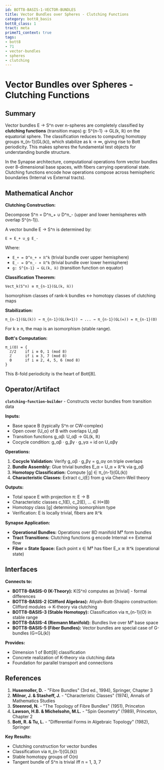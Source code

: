 ```yaml
---
id: BOTT8-BASIS-1-VECTOR-BUNDLES
title: Vector Bundles over Spheres - Clutching Functions
category: bott8_basis
bott8_class: 1
tract: meta
prime71_context: true
tags:
- bott8
- 71
- vector-bundles
- spheres
- clutching
---
```



# Vector Bundles over Spheres - Clutching Functions

## Summary

Vector bundles E → S^n over n-spheres are completely classified by **clutching functions** (transition maps) g: S^{n-1} → GL(k, ℝ) on the equatorial sphere. The classification reduces to computing homotopy groups π_{n-1}(GL(k)), which stabilize as k → ∞, giving rise to Bott periodicity. This makes spheres the fundamental test objects for understanding bundle structure.

In the Synapse architecture, computational operations form vector bundles over 8-dimensional base spaces, with fibers carrying operational state. Clutching functions encode how operations compose across hemispheric boundaries (Internal vs External tracts).

## Mathematical Anchor

**Clutching Construction:**

Decompose S^n = D^n_+ ∪ D^n_- (upper and lower hemispheres with overlap S^{n-1}).

A vector bundle E → S^n is determined by:
```
E = E_+ ∪_g E_-
```
Where:
- `E_+ = D^n_+ × ℝ^k` (trivial bundle over upper hemisphere)
- `E_- = D^n_- × ℝ^k` (trivial bundle over lower hemisphere)
- `g: S^{n-1} → GL(k, ℝ)` (transition function on equator)

**Classification Theorem:**
```
Vect_k(S^n) ≅ π_{n-1}(GL(k, ℝ))
```
Isomorphism classes of rank-k bundles ↔ homotopy classes of clutching maps

**Stabilization:**
```
π_{n-1}(GL(k)) → π_{n-1}(GL(k+1)) → ... → π_{n-1}(GL(∞)) = π_{n-1}(O)
```
For k ≥ n, the map is an isomorphism (stable range).

**Bott's Computation:**
```
π_i(O) = {
  ℤ/2    if i ≡ 0, 1 (mod 8)
  ℤ      if i ≡ 3, 7 (mod 8)
  0      if i ≡ 2, 4, 5, 6 (mod 8)
}
```
This 8-fold periodicity is the heart of Bott[8].

## Operator/Artifact

**`clutching-function-builder`** - Constructs vector bundles from transition data

**Inputs:**
- Base space B (typically S^n or CW-complex)
- Open cover {U_α} of B with overlaps U_αβ
- Transition functions g_αβ: U_αβ → GL(k, ℝ)
- Cocycle condition: g_αβ · g_βγ · g_γα = id on U_αβγ

**Operations:**
1. **Cocycle Validation:** Verify g_αβ · g_βγ = g_αγ on triple overlaps
2. **Bundle Assembly:** Glue trivial bundles E_α = U_α × ℝ^k via g_αβ
3. **Homotopy Classification:** Compute [g] ∈ π_{n-1}(GL(k))
4. **Characteristic Classes:** Extract c_i(E) from g via Chern-Weil theory

**Outputs:**
- Total space E with projection π: E → B
- Characteristic classes c_1(E), c_2(E), ... ∈ H*(B)
- Homotopy class [g] determining isomorphism type
- Verification: E is locally trivial, fibers are ℝ^k

**Synapse Application:**
- **Operational Bundles:** Operations over 8D manifold M⁸ form bundles
- **Tract Transitions:** Clutching functions g encode Internal ↔ External flow
- **Fiber = State Space:** Each point x ∈ M⁸ has fiber E_x ≅ ℝ^k (operational state)

## Interfaces

**Connects to:**
- **BOTT8-BASIS-0 (K-Theory):** K(S^n) computes as [trivial] - formal differences
- **BOTT8-BASIS-2 (Clifford Algebras):** Atiyah-Bott-Shapiro construction: Clifford modules → K-theory via clutching
- **BOTT8-BASIS-3 (Stable Homotopy):** Classification via π_{n-1}(O) in stable range
- **BOTT8-BASIS-4 (Riemann Manifold):** Bundles live over M⁸ base space
- **BOTT8-BASIS-5 (Fiber Bundles):** Vector bundles are special case of G-bundles (G=GL(k))

**Provides:**
- Dimension 1 of Bott[8] classification
- Concrete realization of K-theory via clutching data
- Foundation for parallel transport and connections

## References

1. **Husemoller, D.** - "Fibre Bundles" (3rd ed., 1994), Springer, Chapter 3
2. **Milnor, J. & Stasheff, J.** - "Characteristic Classes" (1974), Annals of Mathematics Studies
3. **Steenrod, N.** - "The Topology of Fibre Bundles" (1951), Princeton
4. **Lawson, H.B. & Michelsohn, M.L.** - "Spin Geometry" (1989), Princeton, Chapter 2
5. **Bott, R. & Tu, L.** - "Differential Forms in Algebraic Topology" (1982), Springer

**Key Results:**
- Clutching construction for vector bundles
- Classification via π_{n-1}(GL(k))
- Stable homotopy groups of O(n)
- Tangent bundle of S^n is trivial iff n = 1, 3, 7
